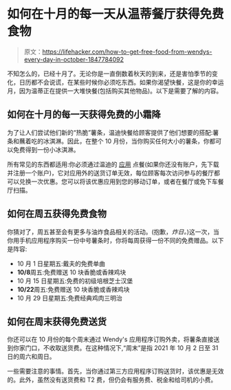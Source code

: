 # 如何在十月的每一天从温蒂餐厅获得免费食物

> 原文：<https://lifehacker.com/how-to-get-free-food-from-wendys-every-day-in-october-1847784092>

不知怎么的，已经十月了。无论你是一直倒数着秋天的到来，还是害怕季节的变化，日历都不会说谎，在某些时候你必须吃东西。如果你渴望快餐，这是你的幸运月，因为温蒂正在提供一大堆快餐(包括购买其他物品)。以下是需要了解的内容。



## 如何在十月的每一天获得免费的小霜降

为了让人们尝试他们新的“热脆”薯条，温迪快餐给顾客提供了他们想要的搭配:薯条和蘸着吃的冰淇淋。因此，在整个 10 月份，当你购买任何大小的薯条，你都可以免费得到一份小冰淇淋。

所有常见的东西都适用:你必须通过温迪的 [应用](https://www.wendys.com/wendys-app) 点餐(如果你还没有账户，先下载并注册一个账户)，它对应用外的送货订单无效，每位顾客每次访问参与的餐厅都可以兑换一次优惠。您可以将该优惠应用到您的移动订单，或者在餐厅或免下车餐厅扫描。

## 如何在周五获得免费食物

你猜对了，周五甚至会有更多与油炸食品相关的活动。(抱歉，*炸日。*)这一次，当你用手机应用程序购买一份中号薯条时，你将每周获得一份不同的免费赠品。以下是阵容:

*   10 月 1 日星期五:戴夫的免费单曲
*   **10/8**周五:免费赠送 10 块香脆或香辣鸡块
*   10 月 15 日星期五:免费的初级培根芝士汉堡
*   **10/22**周五:免费赠送 10 块香脆或香辣鸡块
*   10 月 29 日星期五:免费经典鸡肉三明治

## 如何在周末获得免费送货

你还可以在 10 月份的每个周末通过 Wendy's 应用程序订购外卖，将薯条直接送到你家门口，不收取送货费。在这种情况下,“周末”是指 2021 年 10 月 2 日至 31 日的周六和周日。

一些需要注意的事情。首先，当你通过第三方应用程序订购送货时，该优惠是无效的。此外，虽然没有送货费和 T2 费，但仍会有服务费、税金和给司机的小费。